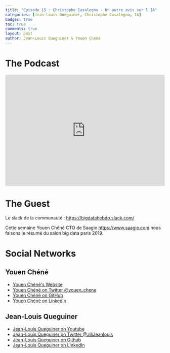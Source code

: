```yaml
---
title: "Episode 15 : Christophe Casalegno - Un autre avis sur l'IA"
categories: [Jean-Louis Queguiner, Christophe Casalegno, IA]
badges: true
toc: true
comments: true
layout: post
author: Jean-Louis Queguiner & Youen Chéné
---
```


# The Podcast

<iframe src="https://widget.spreaker.com/player?episode_id=17173922&theme=dark&playlist=show&playlist-continuous=true&autoplay=false&live-autoplay=false&chapters-image=true&episode_image_position=right&hide-logo=false&hide-likes=false&hide-comments=false&hide-sharing=false&hide-download=true" width="100%" height="350px" frameborder="0"></iframe>

# The Guest
Le slack de la communauté : https://bigdatahebdo.slack.com/

Cette semaine Youen Chéné CTO de Saagie https://www.saagie.com nous faisons le résumé du salon big data paris 2019.

# Social Networks

## Youen Chéné
- [Youen Chéné's Website](https://youenchene.fr)
- [Youen Chéné on Twitter @youen_chene](https://twitter.com/youen_chene)
- [Youen Chéné on GitHub](https://github.com/youenchene)
- [Youen Chéné on LinkedIn](https://www.linkedin.com/in/youenchene/)

## Jean-Louis Queguiner
- [Jean-Louis Queguiner on Youtube](https://www.youtube.com/channel/UCVso5UVvQeGAuwbksmA95iA)
- [Jean-Louis Queguiner on Twitter @JiliJeanlouis](https://twitter.com/JiliJeanlouis)
- [Jean-Louis Queguiner on Github](https://github.com/jqueguiner)
- [Jean-Louis Queguiner on LinkedIn](https://fr.linkedin.com/in/jlqueguiner)
